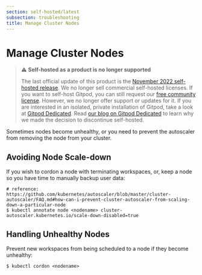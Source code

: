 ```yaml
---
section: self-hosted/latest
subsection: troubleshooting
title: Manage Cluster Nodes
---
```


<script context="module">
  export const prerender = true;
</script>

# Manage Cluster Nodes

> ⚠️ **Self-hosted as a product is no longer supported**
>
> The last official update of this product is the [November 2022 self-hosted release](https://www.gitpod.io/changelog/november-self-hosted-release). We no longer sell commercial self-hosted licenses. If you want to self-host Gitpod, you can still request our [free community license](https://www.gitpod.io/community-license). However, we no longer offer support or updates for it. If you are interested in an isolated, private installation of Gitpod, take a look at [Gitpod Dedicated](/dedicated).
> Read [our blog on Gitpod Dedicated](/blog/introducing-gitpod-dedicated) to learn why we made the decision to discontinue self-hosted.

Sometimes nodes become unhealthy, or you need to prevent the autoscaler from removing the node from your cluster.

## Avoiding Node Scale-down

If you wish to cordon a node with terminating workspaces, or, keep a node so you have time to manually backup user data:

```shell
# reference: https://github.com/kubernetes/autoscaler/blob/master/cluster-autoscaler/FAQ.md#how-can-i-prevent-cluster-autoscaler-from-scaling-down-a-particular-node
$ kubectl annotate node <nodename> cluster-autoscaler.kubernetes.io/scale-down-disabled=true
```

## Handling Unhealthy Nodes

Prevent new workspaces from being scheduled to a node if they become unhealthy:

```shell
$ kubectl cordon <nodename>
```
